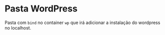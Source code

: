 # Pasta WordPress
Pasta com `bind` no container `wp` que irá adicionar a instalação do wordpress no localhost.